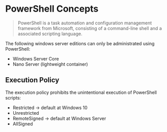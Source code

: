 # PowerShell Concepts
> PowerShell is a task automation and configuration management framework
> from Microsoft, consisting of a command-line shell and a associated
> scripting language.

The following windows server editions can only be administrated using
PowerShell:
* Windows Server Core
* Nano Server (lightweight container)

## Execution Policy
The execution policy prohibits the unintentional execution of PowerShell scripts:
* Restricted -> default at Windows 10
* Unrestricted
* RemoteSigned -> default at Windows Server
* AllSigned
